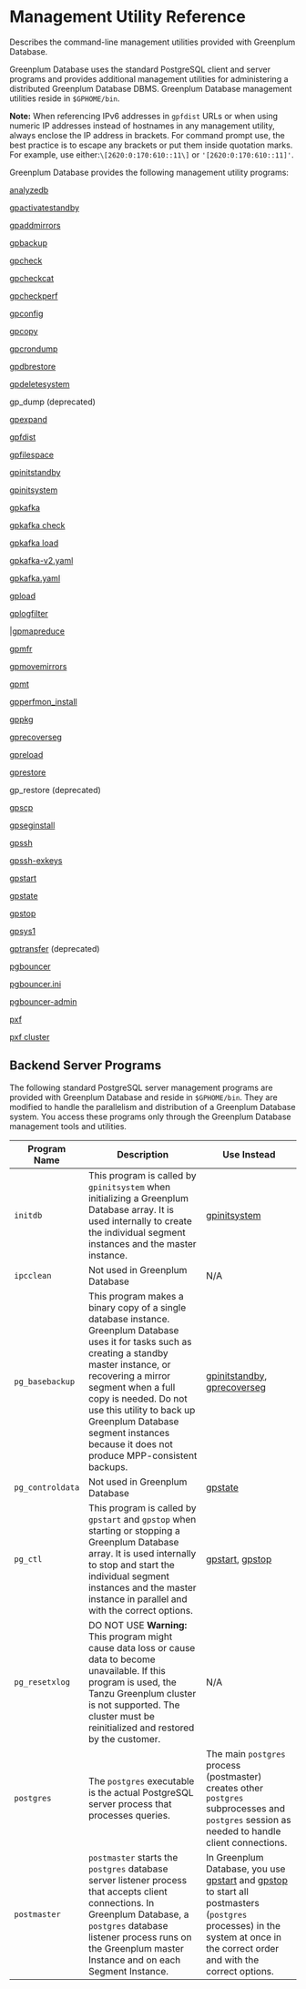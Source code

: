 # Management Utility Reference 

Describes the command-line management utilities provided with Greenplum Database.

Greenplum Database uses the standard PostgreSQL client and server programs and provides additional management utilities for administering a distributed Greenplum Database DBMS. Greenplum Database management utilities reside in `$GPHOME/bin`.

**Note:** When referencing IPv6 addresses in `gpfdist` URLs or when using numeric IP addresses instead of hostnames in any management utility, always enclose the IP address in brackets. For command prompt use, the best practice is to escape any brackets or put them inside quotation marks. For example, use either:`\[2620:0:170:610::11\]` or `'[2620:0:170:610::11]'`.

Greenplum Database provides the following management utility programs:

 [analyzedb](analyzedb.html)

 [gpactivatestandby](gpactivatestandby.html)

 [gpaddmirrors](gpaddmirrors.html)

 [gpbackup](gpbackup.html)

 [gpcheck](gpcheck.html)

 [gpcheckcat](gpcheckcat.html)

 [gpcheckperf](gpcheckperf.html)

 [gpconfig](gpconfig.html)

 [gpcopy](gpcopy.html)

 [gpcrondump](gpcrondump.html)

 [gpdbrestore](gpdbrestore.html)

 [gpdeletesystem](gpdeletesystem.html)

 gp\_dump \(deprecated\)

 [gpexpand](gpexpand.html)

 [gpfdist](gpfdist.html)

 [gpfilespace](gpfilespace.html)

 [gpinitstandby](gpinitstandby.html)

 [gpinitsystem](gpinitsystem.html)

 [gpkafka](../../greenplum-kafka/gpkafka.html)

 [gpkafka check](../../greenplum-kafka/gpkafka-check.html)

 [gpkafka load](../../greenplum-kafka/gpkafka-load.html)

 [gpkafka-v2.yaml](../../greenplum-kafka/gpkafka-yaml-v2.html)

 [gpkafka.yaml](../../greenplum-kafka/gpkafka-yaml.html)

 [gpload](gpload.html)

 [gplogfilter](gplogfilter.html)

|[gpmapreduce](gpmapreduce.html)

 [gpmfr](gpmfr.html)

 [gpmovemirrors](gpmovemirrors.html)

 [gpmt](gpmt.html)

 [gpperfmon\_install](gpperfmon_install.html)

 [gppkg](gppkg.html)

 [gprecoverseg](gprecoverseg.html)

 [gpreload](gpreload.html)

 [gprestore](gprestore.html)

 gp\_restore \(deprecated\)

 [gpscp](gpscp.html)

 [gpseginstall](gpseginstall.html)

 [gpssh](gpssh.html)

 [gpssh-exkeys](gpssh-exkeys.html)

 [gpstart](gpstart.html)

 [gpstate](gpstate.html)

 [gpstop](gpstop.html)

 [gpsys1](gpsys.html)

 [gptransfer](gptransfer.html) \(deprecated\)

 [pgbouncer](pgbouncer.html)

 [pgbouncer.ini](pgbouncer-ini.html)

 [pgbouncer-admin](pgbouncer-admin.html)

 [pxf](../../pxf/ref/pxf.html)

 [pxf cluster](../../pxf/ref/pxf-cluster.html)

## Backend Server Programs 

The following standard PostgreSQL server management programs are provided with Greenplum Database and reside in `$GPHOME/bin`. They are modified to handle the parallelism and distribution of a Greenplum Database system. You access these programs only through the Greenplum Database management tools and utilities.

|Program Name|Description|Use Instead|
|------------|-----------|-----------|
|`initdb`|This program is called by `gpinitsystem` when initializing a Greenplum Database array. It is used internally to create the individual segment instances and the master instance.|[gpinitsystem](gpinitsystem.html)|
|`ipcclean`|Not used in Greenplum Database|N/A|
|`pg_basebackup`|This program makes a binary copy of a single database instance. Greenplum Database uses it for tasks such as creating a standby master instance, or recovering a mirror segment when a full copy is needed. Do not use this utility to back up Greenplum Database segment instances because it does not produce MPP-consistent backups.|[gpinitstandby](gpinitstandby.html), [gprecoverseg](gprecoverseg.html)|
|`pg_controldata`|Not used in Greenplum Database|[gpstate](gpstate.html)|
|`pg_ctl`|This program is called by `gpstart` and `gpstop` when starting or stopping a Greenplum Database array. It is used internally to stop and start the individual segment instances and the master instance in parallel and with the correct options.|[gpstart](gpstart.html), [gpstop](gpstop.html)|
|`pg_resetxlog`|DO NOT USE **Warning:** This program might cause data loss or cause data to become unavailable. If this program is used, the Tanzu Greenplum cluster is not supported. The cluster must be reinitialized and restored by the customer.|N/A|
|`postgres`|The `postgres` executable is the actual PostgreSQL server process that processes queries.|The main `postgres` process \(postmaster\) creates other `postgres` subprocesses and `postgres` session as needed to handle client connections.|
|`postmaster`|`postmaster` starts the `postgres` database server listener process that accepts client connections. In Greenplum Database, a `postgres` database listener process runs on the Greenplum master Instance and on each Segment Instance.|In Greenplum Database, you use [gpstart](gpstart.html) and [gpstop](gpstop.html) to start all postmasters \(`postgres` processes\) in the system at once in the correct order and with the correct options.|

